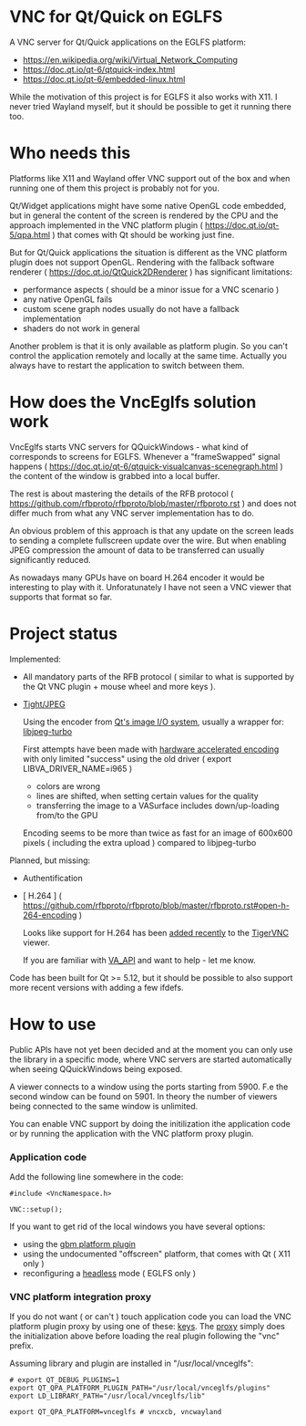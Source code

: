 # VNC for Qt/Quick on EGLFS

A VNC server for Qt/Quick applications on the EGLFS platform:

- https://en.wikipedia.org/wiki/Virtual_Network_Computing
- https://doc.qt.io/qt-6/qtquick-index.html
- https://doc.qt.io/qt-6/embedded-linux.html

While the motivation of this project is for EGLFS it also works with
X11. I never tried Wayland myself, but it should be possible to
get it running there too.

# Who needs this

Platforms like X11 and Wayland offer VNC support out of the box and when running
one of them this project is probably not for you.

Qt/Widget applications might have some native OpenGL code embedded, but in general
the content of the screen is rendered by the CPU and the approach implemented in
the VNC platform plugin ( https://doc.qt.io/qt-5/qpa.html ) that comes with Qt
should be working just fine.

But for Qt/Quick applications the situation is different as the VNC platform plugin does
not support OpenGL. Rendering with the fallback software renderer
( https://doc.qt.io/QtQuick2DRenderer ) has significant limitations:

- performance aspects ( should be a minor issue for a VNC scenario )
- any native OpenGL fails 
- custom scene graph nodes usually do not have a fallback implementation
- shaders do not work in general

Another problem is that it is only available as platform plugin. So you
can't control the application remotely and locally at the same time.
Actually you always have to restart the application to switch between them.

# How does the VncEglfs solution work

VncEglfs starts VNC servers for QQuickWindows - what kind of corresponds to screens
for EGLFS. Whenever a "frameSwapped" signal happens
( https://doc.qt.io/qt-6/qtquick-visualcanvas-scenegraph.html ) the content
of the window is grabbed into a local buffer.

The rest is about mastering the details of the RFB protocol
( https://github.com/rfbproto/rfbproto/blob/master/rfbproto.rst ) and does not differ
much from what any VNC server implementation has to do.

An obvious problem of this approach is that any update on the screen leads to sending
a complete fullscreen update over the wire. But when enabling JPEG compression the
amount of data to be transferred can usually significantly reduced.

As nowadays many GPUs have on board H.264 encoder it would be interesting to play with it.
Unforatunately I have not seen a VNC viewer that supports that format so far.

# Project status

Implemented:

- All mandatory parts of the RFB protocol ( similar to what is supported
  by the Qt VNC plugin + mouse wheel and more keys ).

- [Tight/JPEG]( https://github.com/rfbproto/rfbproto/blob/master/rfbproto.rst#tight-encoding )

  Using the encoder from [Qt's image I/O system]( https://doc.qt.io/qt-6/qtimageformats-index.html),
  usually a wrapper for: [libjpeg-turbo]( https://libjpeg-turbo.org/ )

  First attempts have been made with [hardware accelerated encoding]( https://intel.github.io/libva/group__api__enc__jpeg.html )
  with only limited "success" using the old driver ( export LIBVA_DRIVER_NAME=i965 )

  - colors are wrong
  - lines are shifted, when setting certain values for the quality
  - transferring the image to a VASurface includes down/up-loading from/to the GPU

  Encoding seems to be more than twice as fast for an image of 600x600 pixels
  ( including the extra upload ) compared to libjpeg-turbo

Planned, but missing:

- Authentification

- [ H.264 ] ( https://github.com/rfbproto/rfbproto/blob/master/rfbproto.rst#open-h-264-encoding )

  Looks like support for H.264 has been [added recently]( https://github.com/TigerVNC/tigervnc/pull/1194 )
  to the [TigerVNC]( https://github.com/TigerVNC ) viewer.

  If you are familiar with [VA_API]( https://en.wikipedia.org/wiki/Video_Acceleration_API ) and want to
  help - let me know.
  
Code has been built for Qt >= 5.12, but it should be possible to also support more
recent versions with adding a few ifdefs.

# How to use

Public APIs have not yet been decided and at the moment you can only use
the library in a specific mode, where VNC servers are started automatically
when seeing QQuickWindows being exposed.

A viewer connects to a window using the ports starting from 5900.
F.e the second window can be found on 5901. In theory the number of viewers being
connected to the same window is unlimited.

You can enable VNC support by doing the initilization ithe application code or by
running the application with the VNC platform proxy plugin.
 
### Application code

Add the following line somewhere in the code:

```
#include <VncNamespace.h>

VNC::setup();
```

If you want to get rid of the local windows you have several options:

- using the [gbm platform plugin](https://github.com/uwerat/qpagbm)
- using the undocumented "offscreen" platform, that comes with Qt ( X11 only )
- reconfiguring a [headless](https://doc.qt.io/qt-5/embedded-linux.html#advanced-eglfs-kms-features) mode ( EGLFS only  )

### VNC platform integration proxy

If you do not want ( or can't ) touch application code you can load the VNC platform
plugin proxy by using one of these: [keys](https://github.com/uwerat/vnc-eglfs/blob/main/platformproxy/metadata.json).
The [proxy](https://github.com/uwerat/vnc-eglfs/blob/main/platformproxy/VncProxyPlugin.cpp)
simply does the initialization above before loading the real plugin following the "vnc" prefix.

Assuming library and plugin are installed in "/usr/local/vnceglfs":

```
# export QT_DEBUG_PLUGINS=1
export QT_QPA_PLATFORM_PLUGIN_PATH="/usr/local/vnceglfs/plugins"
export LD_LIBRARY_PATH="/usr/local/vnceglfs/lib"

export QT_QPA_PLATFORM=vnceglfs # vncxcb, vncwayland
```
